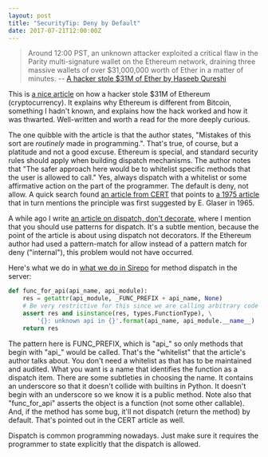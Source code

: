 ```yaml
---
layout: post
title: "SecurityTip: Deny by Default"
date: 2017-07-21T12:00:00Z
---
```



> Around 12:00 PST, an unknown attacker exploited a critical flaw in the Parity multi-signature wallet on the Ethereum network, draining three massive wallets of over $31,000,000 worth of Ether in a matter of minutes. --
> [A hacker stole $31M of Ether by Haseeb Qureshi](http://n99.us/wfy)

This is
[a nice article](http://n99.us/wfy) on how a hacker stole $31M of Ethereum (cryptocurrency). It explains why Ethereum is different from Bitcoin, something I hadn't known, and explains how the hack worked and how it was thwarted. Well-written and worth a read for the more deeply curious.

The one quibble with the article is that the author states, "Mistakes of this sort are *routinely* made in programming.". That's true, of course, but a platitude and not a good excuse. Ethereum is special, and standard security rules should apply when building dispatch mechanisms. The author notes that "The safer approach here would be to whitelist specific methods that the user is allowed to call." Yes, always dispatch with a whitelist or some affirmative action on the part of the programmer. The default is deny, not allow. A quick search found
[an article from CERT](http://n99.us/fdh) that points to
[a 1975 article](http://n99.us/fss) that in turn mentions the principle was first suggested by E. Glaser in 1965.

A while ago I write
[an article on dispatch, don't decorate](/2015/08/24/Dispatch-Do-not-Decorate.html), where I mention that you should use patterns for dispatch. It's a subtle mention, because the point of the article is about using dispatch not decorators. If the Ethereum author had used a pattern-match for allow instead of a pattern match for deny ("internal"), this problem would not have occurred.

Here's what we do in
[what we do in Sirepo](http://n99.us/agw) for method dispatch in the server:

```python
def func_for_api(api_name, api_module):
    res = getattr(api_module, _FUNC_PREFIX + api_name, None)
    # Be very restrictive for this since we are calling arbitrary code
    assert res and isinstance(res, types.FunctionType), \
        '{}: unknown api in {}'.format(api_name, api_module.__name__)
    return res
```

The pattern here is FUNC_PREFIX, which is "api_" so only methods that begin with "api_" would be called. That's the "whitelist" that the article's author talks about. You don't need a whitelist as that has to be maintained and audited. What you want is a name that identifies the function as a dispatch item. There are some subtleties in choosing the name. It contains an underscore so that it doesn't collide with builtins in Python. It doesn't begin with an underscore so we know it is a public method. Note also that "func_for_api" asserts the object is a function (not some other callable). And, if the method has some bug, it'll not dispatch (return the method) by default. That's pointed out in the CERT article as well.

Dispatch is common programming nowadays. Just make sure it requires the programmer to state explicitly that the dispatch is allowed.


